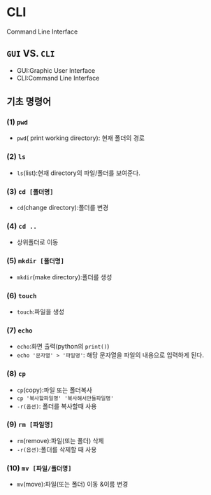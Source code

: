 # CLI

Command Line Interface



## `GUI` VS. `CLI`

- GUI:Graphic User Interface
- CLI:Command Line Interface



## 기초 명령어

###  (1) `pwd`

- `pwd`( print working directory): 현재 폴더의 경로



### (2) `ls`

- `ls`(list):현재 directory의 파일/폴더를 보여준다.



### (3) `cd [폴더명]`

- `cd`(change directory):폴더를 변경



### (4) `cd ..`

- 상위폴더로 이동



### (5) `mkdir [폴더명]`

- `mkdir`(make directory):폴더를 생성



### (6) `touch`

- `touch`:파일을 생성



### (7) `echo`

- `echo`:화면 출력(python의 `print()`)
- `echo '문자열' > '파일명'`: 해당 문자열을 파일의 내용으로 입력하게 된다.



### (8) `cp`

- `cp`(copy):파일 또는 폴더복사
- `cp '복사할파일명' '복사해서만들파일명'`
- `-r(옵션)`: 폴더를 복사할때 사용



### (9) `rm [파일명]`

- `rm`(remove):파일(또는 폴더) 삭제
- `-r(옵션)`:폴더를 삭제할 때 사용



### (10) `mv [파일/폴더명]`

- `mv`(move):파일(또는 폴더) 이동 &이름 변경

